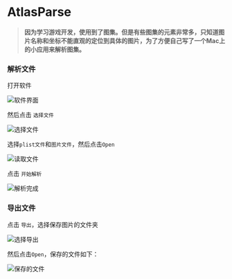 # AtlasParse

> **因为学习游戏开发，使用到了图集。但是有些图集的元素非常多，只知道图片名称和坐标不能直观的定位到具体的图片，为了方便自己写了一个Mac上的小应用来解析图集。**

### 解析文件

打开软件

![软件界面](https://upload-images.jianshu.io/upload_images/4574699-a22fa6fe56c6bfc9.png?imageMogr2/auto-orient/strip%7CimageView2/2/w/500)

然后点击 `选择文件`

![选择文件](https://upload-images.jianshu.io/upload_images/4574699-a37763cfeb93a028.png?imageMogr2/auto-orient/strip%7CimageView2/2/w/500)

选择`plist文件`和`图片文件`，然后点击`Open`

![读取文件](https://upload-images.jianshu.io/upload_images/4574699-3febeff22bdf92e6.png?imageMogr2/auto-orient/strip%7CimageView2/2/w/500)

点击 `开始解析`

![解析完成](https://upload-images.jianshu.io/upload_images/4574699-1057273d0cccea00.png?imageMogr2/auto-orient/strip%7CimageView2/2/w/500)


### 导出文件

点击 `导出`，选择保存图片的文件夹

![选择导出](https://upload-images.jianshu.io/upload_images/4574699-bd788f1e0ea9df85.png?imageMogr2/auto-orient/strip%7CimageView2/2/w/500)

然后点击`Open`，保存的文件如下：

![保存的文件](https://upload-images.jianshu.io/upload_images/4574699-0ee2f1dfe8876f80.png?imageMogr2/auto-orient/strip%7CimageView2/2/w/500)
